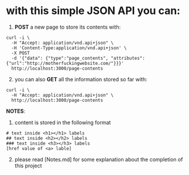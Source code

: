 # with this simple JSON API you can:

1. **POST** a new page to store its contents with:

```
curl -i \
  -H "Accept: application/vnd.api+json" \
  -H 'Content-Type:application/vnd.api+json' \
  -X POST
  -d '{"data": {"type":"page_contents", "attributes":{"url":"http://motherfuckingwebsite.com/"}}}'
  http://localhost:3000/page-contents
```

2. you can also **GET** all the information stored so far with:

```
curl -i \
  -H "Accept: application/vnd.api+json" \
  http://localhost:3000/page-contents
```

**NOTES**:

1. content is stored in the following format

```
# text inside <h1></h1> labels
## text inside <h2></h2> labels
### text inside <h3></h3> labels
[href value of <a> lable]
```

2. please read [Notes.md] for some explanation about the completion of this project